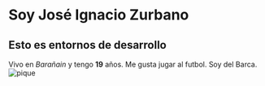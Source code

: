 # Soy José Ignacio Zurbano
## Esto es entornos de desarrollo
Vivo en  _Barañain_ y  tengo **19** años. Me gusta jugar al futbol. Soy del Barca.
![pique](https://as01.epimg.net/futbol/imagenes/2021/09/22/primera/1632338198_205425_1632338320_noticia_normal_recorte1.jpg)


